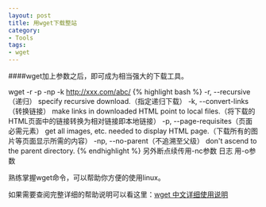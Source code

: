 ```yaml
---
layout: post
title: 用wget下载整站
category: 
- Tools
tags:
- wget
---
```


####wget加上参数之后，即可成为相当强大的下载工具。

wget -r -p -np -k http://xxx.com/abc/
{% highlight bash %}
-r,  --recursive（递归）          specify recursive download.（指定递归下载）
-k,  --convert-links（转换链接）      make links in downloaded HTML point to local files.（将下载的HTML页面中的链接转换为相对链接即本地链接）
-p,  --page-requisites（页面必需元素）    get all images, etc. needed to display HTML page.（下载所有的图片等页面显示所需的内容）
-np, --no-parent（不追溯至父级）          don't ascend to the parent directory.
{% endhighlight %}
另外断点续传用-nc参数 日志 用-o参数

熟练掌握wget命令，可以帮助你方便的使用linux。

如果需要查阅完整详细的帮助说明可以看这里：[wget 中文详细使用说明](http://butian.org/knowledge/linux/20081007/255.html)
